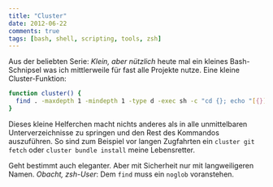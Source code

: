```yaml
---
title: "Cluster"
date: 2012-06-22
comments: true
tags: [bash, shell, scripting, tools, zsh]
---
```

Aus der beliebten Serie: *Klein, aber nützlich* heute mal ein kleines Bash-Schnipsel was ich mittlerweile für fast
alle Projekte nutze. Eine kleine Cluster-Funktion:

```bash
function cluster() {
  find . -maxdepth 1 -mindepth 1 -type d -exec sh -c "cd {}; echo "[{}]"; $*" \;;
}
```
Dieses kleine Helferchen macht nichts anderes als in alle unmittelbaren Unterverzeichnisse
zu springen und den Rest des Kommandos auszuführen.
So sind zum Beispiel vor langen Zugfahrten ein `cluster git fetch` oder `cluster bundle install`
meine Lebensretter.

Geht bestimmt auch eleganter. Aber mit Sicherheit nur mit langweiligeren Namen. *Obacht, zsh-User*: Dem
`find` muss ein `noglob` voranstehen.
